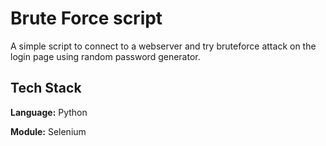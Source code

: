 
# Brute Force script

A simple script to connect to a webserver and try bruteforce attack on the login page using random password generator.

## Tech Stack

**Language:** Python

**Module:** Selenium

